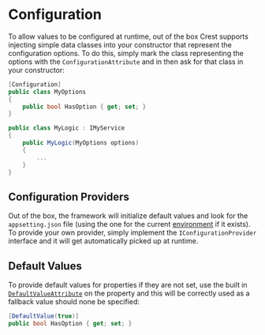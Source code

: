 # Configuration

To allow values to be configured at runtime, out of the box Crest supports
injecting simple data classes into your constructor that represent the
configuration options. To do this, simply mark the class representing the
options with the `ConfigurationAttribute` and in then ask for that class in your
constructor:

``` C#
[Configuration]
public class MyOptions
{
    public bool HasOption { get; set; }
}

public class MyLogic : IMyService
{
    public MyLogic(MyOptions options)
    {
        ...
    }
}
```

## Configuration Providers

Out of the box, the framework will initialize default values and look for the
`appsetting.json` file (using the one for the current
[environment](https://docs.microsoft.com/en-us/aspnet/core/fundamentals/environments)
if it exists). To provide your own provider, simply implement the
`IConfigurationProvider` interface and it will get automatically picked up at
runtime.

## Default Values

To provide default values for properties if they are not set, use the built in
[`DefaultValueAttribute`](https://docs.microsoft.com/en-gb/dotnet/api/system.componentmodel.defaultvalueattribute)
on the property and this will be correctly used as a fallback value should none
be specified:

``` C#
[DefaultValue(true)]
public bool HasOption { get; set; }
```
